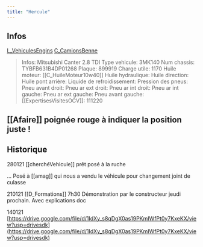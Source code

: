 ```yaml
---
title: "Hercule"
---
```


## Infos
[L_VehiculesEngins](notes/engins%20de%20transport/véhicules/L_VehiculesEngins.md) [C_CamionsBenne](C_CamionsBenne)

> Infos: Mitsubishi Canter 2.8 TDI
Type vehicule: 3MK140
Num chassis: TYBFB631B4DP01268
Plaque: 899919
Charge utile: 1170
Huile moteur: [[C_HuileMoteur10w40]]
Huile hydraulique:
Huile direction:
Huile pont arrière:
Liquide de refroidissement:
Pression des pneus:
Pneu avant droit:
Pneu ar ext droit:
Pneu ar int droit:
Pneu ar int gauche:
Pneu ar ext gauche:
Pneu avant gauche:
[[ExpertisesVisitesOCV]]: 111220

## [[Afaire]] poignée rouge à indiquer la position juste !

## Historique
280121 [[cherchéVehicule]] prêt posé à la ruche

... Posé à [[amag]] qui nous a vendu le véhicule pour changement joint de culasse

210121 [[D_Formations]] 7h30 Démonstration par le constructeur jeudi prochain. Avec explications doc

140121
[https://drive.google.com/file/d/1IdXy_s8qDgX0as19PKmIWfPt0y7KxeKX/view?usp=drivesdk](https://drive.google.com/file/d/1IdXy_s8qDgX0as19PKmIWfPt0y7KxeKX/view?usp=drivesdk)

